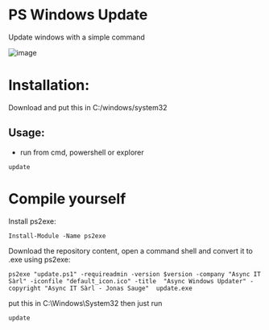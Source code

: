 # PS Windows Update
Update windows with a simple command

![image](https://github.com/async-it/ps_windows_update/assets/70369976/adea5795-d4a4-43ca-8213-a360de5636be)

# Installation:
Download and put this in C:/windows/system32

## Usage:
- run from cmd, powershell or explorer
```ssh
update
```

# Compile yourself

Install ps2exe:
```shell
Install-Module -Name ps2exe
```

Download the repository content, open a command shell and convert it to .exe using ps2exe:

```shell
ps2exe "update.ps1" -requireadmin -version $version -company "Async IT Sàrl" -iconfile "default_icon.ico" -title  "Async Windows Updater" -copyright "Async IT Sàrl - Jonas Sauge"  update.exe
```
put this in C:\Windows\System32 then just run
```shell
update
```
